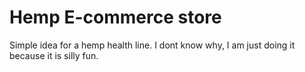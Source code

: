 # Hemp E-commerce store

Simple idea for a hemp health line.
I dont know why, I am just doing it because it is silly fun.